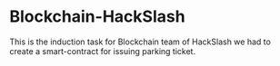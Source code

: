 # Blockchain-HackSlash
This is the induction task for Blockchain team of HackSlash
we had to create a smart-contract for issuing parking ticket.
